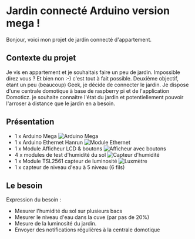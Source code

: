 Jardin connecté Arduino version mega !
===================

Bonjour, voici mon projet de jardin connecté d'appartement.


Contexte du projet
-------------
Je vis en appartement et je souhaitais faire un peu de jardin.
Impossible direz vous ? Et bien non :-) c'est tout à fait possible.
Deuxième objectif, étant un peu (beaucoup) Geek, je décide de connecter le jardin.
Je dispose d'une centrale domotique à base de raspberry pi et de l'application Domoticz. je souhaite connaitre l'état du jardin et potentiellement pouvoir l'arroser à distance que le jardin en a besoin.


Présentation 
------------

 - 1 x Arduino Mega
![Arduino Mega](https://cdn-reichelt.de/bilder/web/xxl_ws/B300/ARDUINO_MEGA_A03.png)
 - 1 x Arduino Ethernet Hanrun
![Module Ethernet](https://www.mysensors.org/uploads/57c1a7eaf40891c215911e3f/image/wiznet.png)
 - 1 x Module Afficheur LCD & boutons
 ![Afficheur avec boutons](https://arduino-info.wikispaces.com/file/view/LCD-Pushbuttons-1-600.jpg/230299482/LCD-Pushbuttons-1-600.jpg)
 - 4 x modules de test d'humidité du sol
![Capteur d'humidité](https://images-na.ssl-images-amazon.com/images/I/51YJV7u7mYL._SY355_.jpg)
 - 1 x Module TSL2561 capteur de luminosité
 ![Luxmètre](https://images-na.ssl-images-amazon.com/images/I/61-CGRW3OJL._SL1020_.jpg)
 - 1 x capteur de niveau d'eau à 5 niveau (6 fils)

Le besoin
-------------
Expression du besoin :

 - Mesurer l'humidité du sol sur plusieurs bacs
 - Mesurer le niveau d'eau dans la cuve (par pas de 20%)
 - Mesure de la luminosité du jardin.
 - Envoyer des notifications régulières à la centrale domotique
 
